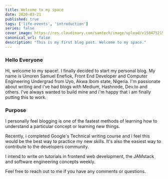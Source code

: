 ```yaml
---
title: Welcome to my space
date: 2020-03-21
published: true
tags: ['life-events', 'introduction']
series: false
cover_image: https://res.cloudinary.com/samtech/image/upload/v1584752153/greg-rakozy-0LU4vO5iFpM-unsplash.jpg
canonical_url: false
description: "This is my first blog post. Welcome to my space."
---
```



### **Hello Everyone**

Hi, welcome to my space!. I finally decided to start my personal blog.  My name is Umoren Samuel Enefiok, Front End Developer and Computer Engineering Undergrad from Uyo, Akwa Ibom state, Nigeria. I'm passionate about writing and i've had blogs with Medium, Hashnode, Dev.to and others. I've always wanted to build mine and i'm happy that i am finally putting this to work.



### Purpose

I personally feel blogging is one of the fastest methods of learning how to understand a particular concept or learning new things.

Recently, i completed Google's Technical writing course and i feel this would be the best way to practice my new skills. It's also the easiest way to contribute to the developers community.

I intend to write on tutorials in frontend web development, the JAMstack and software engineering concepts weekly.


Feel free to reach out to me if you have any comments or questions.

